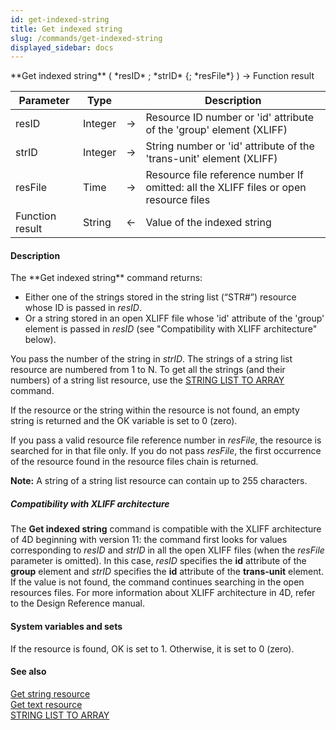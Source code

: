 ```yaml
---
id: get-indexed-string
title: Get indexed string
slug: /commands/get-indexed-string
displayed_sidebar: docs
---
```


<!--REF #_command_.Get indexed string.Syntax-->**Get indexed string** ( *resID* ; *strID* {; *resFile*} ) -> Function result<!-- END REF-->
<!--REF #_command_.Get indexed string.Params-->
| Parameter | Type |  | Description |
| --- | --- | --- | --- |
| resID | Integer | &srarr; | Resource ID number or 'id' attribute of the 'group' element (XLIFF) |
| strID | Integer | &srarr; | String number or 'id' attribute of the 'trans-unit' element (XLIFF) |
| resFile | Time | &srarr; | Resource file reference number If omitted: all the XLIFF files or open resource files |
| Function result | String | &larr; | Value of the indexed string |

<!-- END REF-->

#### Description 

<!--REF #_command_.Get indexed string.Summary-->The **Get indexed string** command returns: 

* Either one of the strings stored in the string list (“STR#”) resource whose ID is passed in *resID*.<!-- END REF-->
* Or a string stored in an open XLIFF file whose 'id' attribute of the 'group' element is passed in *resID* (see "Compatibility with XLIFF architecture" below).

You pass the number of the string in *strID*. The strings of a string list resource are numbered from 1 to N. To get all the strings (and their numbers) of a string list resource, use the [STRING LIST TO ARRAY](string-list-to-array.md) command.

If the resource or the string within the resource is not found, an empty string is returned and the OK variable is set to 0 (zero).

If you pass a valid resource file reference number in *resFile*, the resource is searched for in that file only. If you do not pass *resFile*, the first occurrence of the resource found in the resource files chain is returned.

**Note:** A string of a string list resource can contain up to 255 characters.

##### Compatibility with XLIFF architecture 

The **Get indexed string** command is compatible with the XLIFF architecture of 4D beginning with version 11: the command first looks for values corresponding to *resID* and *strID* in all the open XLIFF files (when the *resFile* parameter is omitted). In this case, *resID* specifies the **id** attribute of the **group** element and *strID* specifies the **id** attribute of the **trans-unit** element. If the value is not found, the command continues searching in the open resources files. For more information about XLIFF architecture in 4D, refer to the Design Reference manual.

#### System variables and sets 

If the resource is found, OK is set to 1\. Otherwise, it is set to 0 (zero).

#### See also 

[Get string resource](get-string-resource.md)  
[Get text resource](get-text-resource.md)  
[STRING LIST TO ARRAY](string-list-to-array.md)  